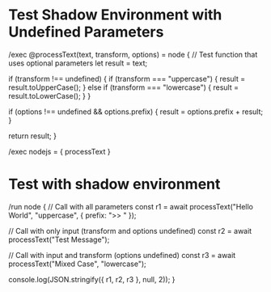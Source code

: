 # Test Shadow Environment with Undefined Parameters

/exec @processText(text, transform, options) = node {
  // Test function that uses optional parameters
  let result = text;
  
  if (transform !== undefined) {
    if (transform === "uppercase") {
      result = result.toUpperCase();
    } else if (transform === "lowercase") {
      result = result.toLowerCase();
    }
  }
  
  if (options !== undefined && options.prefix) {
    result = options.prefix + result;
  }
  
  return result;
}

/exec nodejs = { processText }

# Test with shadow environment
/run node {
  // Call with all parameters
  const r1 = await processText("Hello World", "uppercase", { prefix: ">> " });
  
  // Call with only input (transform and options undefined)
  const r2 = await processText("Test Message");
  
  // Call with input and transform (options undefined)
  const r3 = await processText("Mixed Case", "lowercase");
  
  console.log(JSON.stringify({ r1, r2, r3 }, null, 2));
}